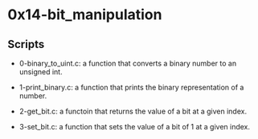 # 0x14-bit_manipulation

## Scripts

- 0-binary_to_uint.c:
	 a function that converts a binary number to an unsigned int.

- 1-print_binary.c:
	a function that prints the binary representation of a number.

- 2-get_bit.c:
	a functoin that returns the value of a bit at a given index.

- 3-set_bit.c:
	a function that sets the value of a bit of 1 at a given index.
